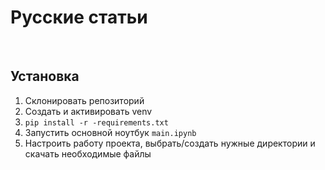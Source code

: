 # Русские статьи
<br>

## Установка
1. Склонировать репозиторий
2. Создать и активировать venv
3. ```pip install -r -requirements.txt```
4. Запустить основной ноутбук ```main.ipynb```
5. Настроить работу проекта, выбрать/создать нужные директории и скачать необходимые файлы
